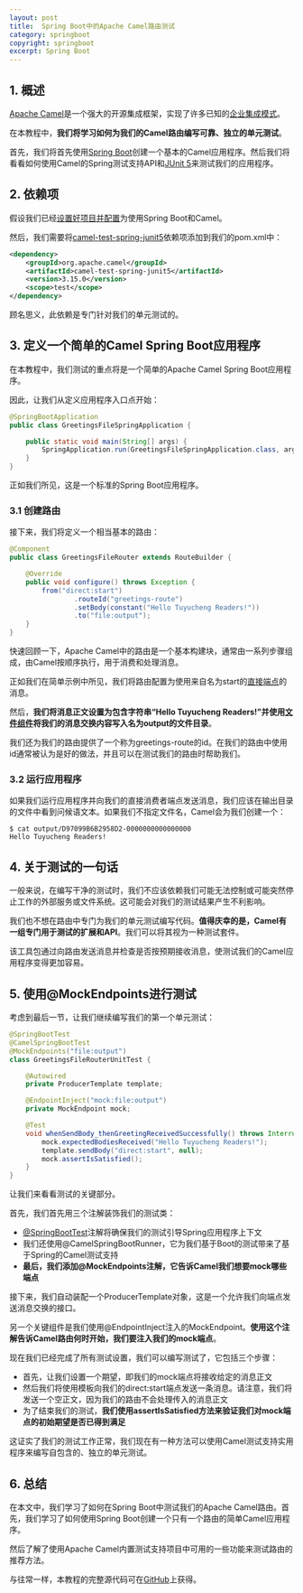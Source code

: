 ```yaml
---
layout: post
title:  Spring Boot中的Apache Camel路由测试
category: springboot
copyright: springboot
excerpt: Spring Boot
---
```


## 1. 概述

[Apache Camel](https://www.baeldung.com/apache-camel-spring-boot)是一个强大的开源集成框架，实现了许多已知的[企业集成模式](https://www.baeldung.com/camel-integration-patterns)。

在本教程中，**我们将学习如何为我们的Camel路由编写可靠、独立的单元测试**。

首先，我们将首先使用[Spring Boot](https://www.baeldung.com/category/spring/spring-boot/)创建一个基本的Camel应用程序。然后我们将看看如何使用Camel的Spring测试支持API和[JUnit 5](https://www.baeldung.com/junit-5)来测试我们的应用程序。

## 2. 依赖项

假设我们已经[设置好项目并配置](https://www.baeldung.com/apache-camel-spring-boot#maven-dependencies)为使用Spring Boot和Camel。

然后，我们需要将[camel-test-spring-junit5](https://central.sonatype.com/artifact/org.apache.camel/camel-test-spring-junit5/4.0.0-M2)依赖项添加到我们的pom.xml中：

```xml
<dependency>
    <groupId>org.apache.camel</groupId>
    <artifactId>camel-test-spring-junit5</artifactId>
    <version>3.15.0</version>
    <scope>test</scope>
</dependency>
```

顾名思义，此依赖是专门针对我们的单元测试的。

## 3. 定义一个简单的Camel Spring Boot应用程序

在本教程中，我们测试的重点将是一个简单的Apache Camel Spring Boot应用程序。

因此，让我们从定义应用程序入口点开始：

```java
@SpringBootApplication
public class GreetingsFileSpringApplication {

    public static void main(String[] args) {
        SpringApplication.run(GreetingsFileSpringApplication.class, args);
    }
}
```

正如我们所见，这是一个标准的Spring Boot应用程序。

### 3.1 创建路由

接下来，我们将定义一个相当基本的路由：

```java
@Component
public class GreetingsFileRouter extends RouteBuilder {

    @Override
    public void configure() throws Exception {
        from("direct:start")
                .routeId("greetings-route")
                .setBody(constant("Hello Tuyucheng Readers!"))
                .to("file:output");
    }
}
```

快速回顾一下，Apache Camel中的路由是一个基本构建块，通常由一系列步骤组成，由Camel按顺序执行，用于消费和处理消息。

正如我们在简单示例中所见，我们将路由配置为使用来自名为start的[直接端点](https://camel.apache.org/components/next/direct-component.html)的消息。

然后，**我们将消息正文设置为包含字符串“Hello Tuyucheng Readers!”并使用[文件组件](https://camel.apache.org/components/next/file-component.html)将我们的消息交换内容写入名为output的文件目录**。

我们还为我们的路由提供了一个称为greetings-route的id。在我们的路由中使用id通常被认为是好的做法，并且可以在测试我们的路由时帮助我们。

### 3.2 运行应用程序

如果我们运行应用程序并向我们的直接消费者端点发送消息，我们应该在输出目录的文件中看到问候语文本。如果我们不指定文件名，Camel会为我们创建一个：

```shell
$ cat output/D97099B6B2958D2-0000000000000000 
Hello Tuyucheng Readers!
```

## 4. 关于测试的一句话

一般来说，在编写干净的测试时，我们不应该依赖我们可能无法控制或可能突然停止工作的外部服务或文件系统。这可能会对我们的测试结果产生不利影响。

我们也不想在路由中专门为我们的单元测试编写代码。**值得庆幸的是，Camel有一组专门用于测试的扩展和API**。我们可以将其视为一种测试套件。

该工具包通过向路由发送消息并检查是否按预期接收消息，使测试我们的Camel应用程序变得更加容易。

## 5. 使用@MockEndpoints进行测试

考虑到最后一节，让我们继续编写我们的第一个单元测试：

```java
@SpringBootTest
@CamelSpringBootTest
@MockEndpoints("file:output")
class GreetingsFileRouterUnitTest {

    @Autowired
    private ProducerTemplate template;

    @EndpointInject("mock:file:output")
    private MockEndpoint mock;

    @Test
    void whenSendBody_thenGreetingReceivedSuccessfully() throws InterruptedException {
        mock.expectedBodiesReceived("Hello Tuyucheng Readers!");
        template.sendBody("direct:start", null);
        mock.assertIsSatisfied();
    }
}
```

让我们来看看测试的关键部分。

首先，我们首先用三个注解装饰我们的测试类：

-   [@SpringBootTest](https://www.baeldung.com/spring-boot-testing)注解将确保我们的测试引导Spring应用程序上下文
-   我们还使用@CamelSpringBootRunner，它为我们基于Boot的测试带来了基于Spring的Camel测试支持
-   **最后，我们添加@MockEndpoints注解，它告诉Camel我们想要mock哪些端点**

接下来，我们自动装配一个ProducerTemplate对象，这是一个允许我们向端点发送消息交换的接口。

另一个关键组件是我们使用@EndpointInject注入的MockEndpoint。**使用这个注解告诉Camel路由何时开始，我们要注入我们的mock端点**。

现在我们已经完成了所有测试设置，我们可以编写测试了，它包括三个步骤：

-   首先，让我们设置一个期望，即我们的mock端点将接收给定的消息正文
-   然后我们将使用模板向我们的direct:start端点发送一条消息。请注意，我们将发送一个空正文，因为我们的路由不会处理传入的消息正文
-   为了结束我们的测试，**我们使用assertIsSatisfied方法来验证我们对mock端点的初始期望是否已得到满足**

这证实了我们的测试工作正常，我们现在有一种方法可以使用Camel测试支持实用程序来编写自包含的、独立的单元测试。

## 6. 总结

在本文中，我们学习了如何在Spring Boot中测试我们的Apache Camel路由。首先，我们学习了如何使用Spring Boot创建一个只有一个路由的简单Camel应用程序。

然后了解了使用Apache Camel内置测试支持项目中可用的一些功能来测试路由的推荐方法。

与往常一样，本教程的完整源代码可在[GitHub](https://github.com/tuyucheng7/taketoday-tutorial4j/tree/master/spring-boot-modules/spring-boot-camel)上获得。